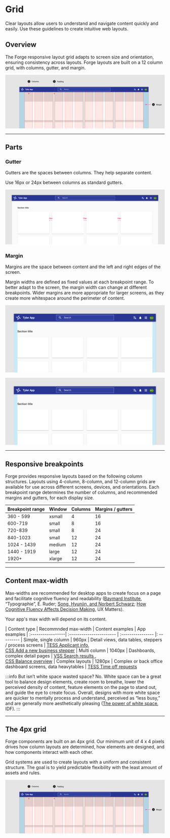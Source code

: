 # Grid

Clear layouts allow users to understand and navigate content quickly and easily. Use these guidelines to create intuitive web layouts. 

## Overview

The Forge responsive layout grid adapts to screen size and orientation, ensuring consistency across layouts. Forge layouts are built on a 12 column grid, with columns, gutter, and margin. 

<ImageBlock padded="[false]">

![The grid](./images/layout-grid.png)

</ImageBlock>

---

## Parts 

### Gutter

Gutters are the spaces between columns. They help separate content.

Use 16px or 24px between columns as standard gutters.

<ImageBlock padded="false">

![#](./images/layout-grid-copy.png)

</ImageBlock>

### Margin

Margins are the space between content and the left and right edges of the screen.

Margin widths are defined as fixed values at each breakpoint range. To better adapt to the screen, the margin width can change at different breakpoints. Wider margins are more appropriate for larger screens, as they create more whitespace around the perimeter of content.

<ImageBlock padded="false" caption="On a small tablet this layout grid uses 24px margins.">

![#](./images/margin-tablet.png)

</ImageBlock>

<ImageBlock padded="false" caption="On a small tablet this layout grid uses 16px margins.">

![#](./images/margin-tablet.png)

</ImageBlock>

---

## Responsive breakpoints 

Forge provides responsive layouts based on the following column structures. Layouts using 4-column, 8-column, and 12-column grids are available for use across different screens, devices, and orientations. Each breakpoint range determines the number of columns, and recommended margins and gutters, for each display size.

| Breakpoint range  | Window             | Columns           | Margins / gutters
| :-----------------| :----------------- | :---------------- | :----------------
| 360 - 599         | xsmall	           | 4                 | 16
| 600-719           | small              | 8                 | 16
| 720-839	          | small              | 8                 | 24
| 840-1023	        | small              | 12                | 24
| 1024 - 1439	      | medium             | 12                | 24
| 1440 - 1919	      | large              | 12                | 24
| 1920+	            | xlarge             | 12                | 24

---

## Content max-width

Max-widths are recommended for desktop apps to create focus on a page and facilitate cognitive fluency and readability ([Baymard Institute](https://baymard.com/blog/line-length-readability), “Typographie”, E. Ruder; [Song, Hyunjin, and Norbert Schwarz](https://dornsife.usc.edu/assets/sites/780/docs/08_ps_song___schwarz_effort.pdf); [How Cognitive Fluency Affects Decision Making](https://www.uxmatters.com/mt/archives/2011/07/how-cognitive-fluency-affects-decision-making.php), UX Matters). 

Your app's max width will depend on its content. 

| Content type      | Recommnded max-width     | Content examples   | App examples
| :-----------------| :----------------------- | :----------------  |: ---------
| Simple, single column      | 960px           | Detail views, data tables, steppers / process screens | [TESS Applicant info]( https://tylertech.invisionapp.com/share/BCWV4UDMARF#/411649317_Employment_Opportunities_-_Applicant_Info_-_Internal), <br />[CSS Add a new business stepper](https://tylertech.invisionapp.com/share/MWYOTXH2DA3#/431830941_Add_A_New_Business_Stepper_)
| Multi column         | 1040px                | Dashboards, complex detail pages                 | [VSS Search results ](https://tylertech.invisionapp.com/share/45YM7YLJUQT#/412708821_PO_SearchResults), <br />[CSS Balance overview](https://tylertech.invisionapp.com/share/M4YL4IGXQST#/431561125_Motor_Vehicle_-_Balance_Overview_Not_Logged_In)
| Complex layouts         | 1280px             | Complex or back office dashboard screens, data heavytables                  | [TESS Time off requests](https://tylertech.invisionapp.com/share/SPS26KRZJUA#/404641352_My_Team_-_Time_Off_Requests)


:::info But isn’t white space wasted space?
No. White space can be a great tool to balance design elements, create room to breathe, lower the perceived density of content, feature elements on the page to stand out, and guide the eye to create focus. Overall, designs with more white space are quicker to mentally process and understand, perceived as “less busy,” and are generally more aesthetically pleasing ([The power of white space](https://www.interaction-design.org/literature/article/the-power-of-white-space), IDF).
:::

---

## The 4px grid

Forge components are built on an 4px grid. Our minimum unit of 4 x 4 pixels drives how column layouts are determined, how elements are designed, and how components interact with each other. 

Grid systems are used to create layouts with a uniform and consistent structure. The goal is to yield predictable flexibility with the least amount of assets and rules. 

<ImageBlock padded="false">

![#](./images/layout-grid.png)

</ImageBlock>
